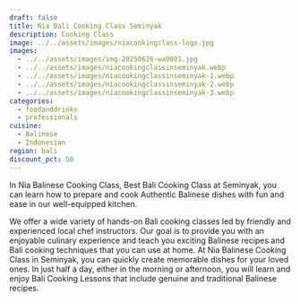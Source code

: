 ```yaml
---
draft: false
title: Nia Bali Cooking Class Seminyak
description: Cooking Class
image: ../../assets/images/niacookingclass-logo.jpg
images:
  - ../../assets/images/img-20250626-wa0001.jpg
  - ../../assets/images/niacookingclassinseminyak.webp
  - ../../assets/images/niacookingclassinseminyak-1.webp
  - ../../assets/images/niacookingclassinseminyak-2.webp
  - ../../assets/images/niacookingclassinseminyak-3.webp
categories:
  - foodanddrinks
  - professionals
cuisine:
  - Balinese
  - Indonesian
region: bali
discount_pct: 50
---
```

In Nia Balinese Cooking Class, Best Bali Cooking Class at Seminyak, you can learn how to prepare and cook Authentic Balinese dishes with fun and ease in our well-equipped kitchen. 

We offer a wide variety of hands-on Bali cooking classes led by friendly and experienced local chef instructors. Our goal is to provide you with an enjoyable culinary experience and teach you exciting Balinese recipes and Bali cooking techniques that you can use at home. At Nia Balinese Cooking Class in Seminyak, you can quickly create memorable dishes for your loved ones. In just half a day, either in the morning or afternoon, you will learn and enjoy Bali Cooking Lessons that include genuine and traditional Balinese recipes.
